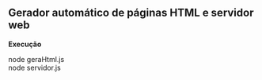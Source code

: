 ## Gerador automático de páginas HTML e servidor web

**Execução**   
  
node geraHtml.js  
node servidor.js
